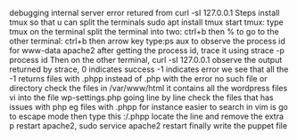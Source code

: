 debugging internal server error retured from curl -sI 127.0.0.1
Steps
install tmux so that u can split the terminals sudo apt install tmux
start tmux: type tmux on the terminal
split the terminal into two: ctrl+b then %
to go to the other terminal: ctrl+b then arrow key
type:ps aux to observe the process id for www-data apache2
after getting the process id, trace it using strace -p process id
Then on the other terminal, curl -sI 127.0.0.1
observe the output returned by strace, 0 indicates success -1 indicates error
we see that all the -1 returns files with .phpp instead of .php with the error no such file or directory
check the files in /var/www/html it contains all the wordpress files
vi into the file wp-settings.php
going line by line check the files that has issues with php eg files with .phpp for instance
easier to search in vim is go to escape mode then type this :/.phpp
locate the line and remove the extra p
restart apache2, sudo service apache2 restart
finally write the puppet file
